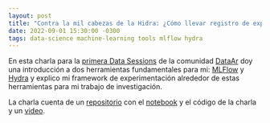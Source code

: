 ```yaml
---
layout: post
title: "Contra la mil cabezas de la Hidra: ¿Cómo llevar registro de experimentos con ayuda de MLFlow y Hydra?"
date: 2022-09-01 15:30:00 -0300
tags: data-science machine-learning tools mlflow hydra
---
```


En esta charla para la [primera Data Sessions](https://www.eventbrite.com.ar/e/data-sessions-chapter-1-tickets-406524083477)
de la comunidad [DataAr](https://linktr.ee/dataarcommunity) doy una introducción
a dos herramientas fundamentales para mi: [MLFlow](https://mlflow.org/) y
[Hydra](https://hydra.cc/) y explico mi framework de experimentación alrededor
de estas herramientas para mi trabajo de investigación.

La charla cuenta de un
[repositorio](https://github.com/crscardellino/data-ar-mlflow-hydra) con el
[notebook](https://github.com/crscardellino/data-ar-mlflow-hydra/blob/main/mlflow-hydra.ipynb)
y el código de la charla y un [video](https://youtu.be/_fHMlNdp08w?t=5788).
